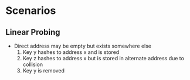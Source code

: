 # Scenarios
## Linear Probing
- Direct address may be empty but exists somewhere else
  1. Key y hashes to address x and is stored
  2. Key z hashes to address x but is stored in alternate address due to collision
  3. Key y is removed 